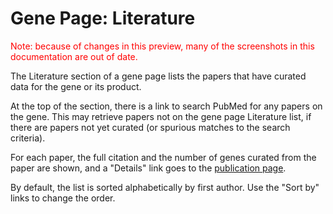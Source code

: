 # Gene Page: Literature

<div style="color: red">
  Note: because of changes in this preview, many of the screenshots in
  this documentation are out of date.
</div>

The Literature section of a gene page lists the papers that have curated
data for the gene or its product.

At the top of the section, there is a link to search PubMed for any
papers on the gene. This may retrieve papers not on the gene page
Literature list, if there are papers not yet curated (or spurious
matches to the search criteria).

For each paper, the full citation and the number of genes curated from
the paper are shown, and a "Details" link goes to the [publication
page](/documentation/publication-page.md).

By default, the list is sorted alphabetically by first author. Use the
"Sort by" links to change the order.

